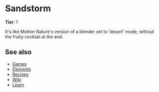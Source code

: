 # Sandstorm

**Tier**: 1

It's like Mother Nature's version of a blender set to 'desert' mode, without the fruity cocktail at the end.

## See also

* [Games](/wiki/games)
* [Elements](/wiki/elements)
* [Recipes](/wiki/recipes)
* [Wiki](/wiki/index)
* [Learn](/learn/index)
